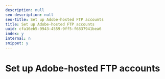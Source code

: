 ```yaml
---
description: null
seo-description: null
seo-title: Set up Adobe-hosted FTP accounts
title: Set up Adobe-hosted FTP accounts
uuid: cfa16eb5-9943-4559-9ff5-f6837941bea6
index: y
internal: n
snippet: y
---
```


# Set up Adobe-hosted FTP accounts

